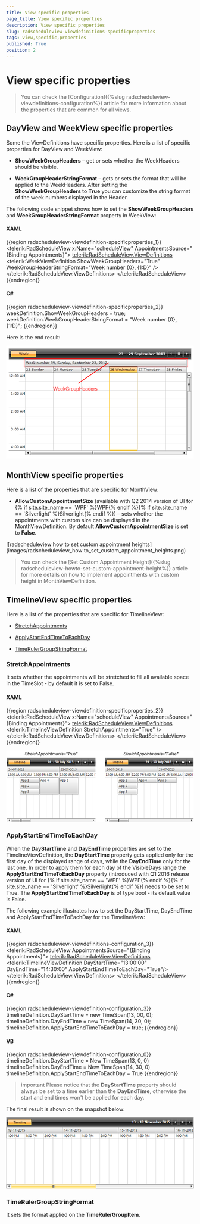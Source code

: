 ```yaml
---
title: View specific properties
page_title: View specific properties
description: View specific properties
slug: radscheduleview-viewdefinitions-specificproperties
tags: view,specific,properties
published: True
position: 2
---
```


# View specific properties

>You can check the [Configuration]({%slug radscheduleview-viewdefinitions-configuration%}) article for more information about the properties that are common for all views.              

## DayView and WeekView specific properties

Some  the ViewDefinitions have specific properties. Here is a list of specific properties for DayView and WeekView:       

* __ShowWeekGroupHeaders__ – get or sets whether the WeekHeaders should be visible.

* __WeekGroupHeaderStringFormat__ – gets or sets the format that will be applied to the WeekHeaders. After setting the __ShowWeekGroupHeaders__ to __True__ you can customize the string format of the week numbers displayed in the Header.        

The following code snippet shows how to set the __ShowWeekGroupHeaders__ and __WeekGroupHeaderStringFormat__ property in WeekView:        

#### __XAML__
{{region radscheduleview-viewdefinition-specificproperties_1}}
	<telerik:RadScheduleView x:Name="scheduleView" AppointmentsSource="{Binding Appointments}">
		<telerik:RadScheduleView.ViewDefinitions>
			<telerik:WeekViewDefinition ShowWeekGroupHeaders="True" WeekGroupHeaderStringFormat="Week number {0}, {1:D}" />
		</telerik:RadScheduleView.ViewDefinitions>
	</telerik:RadScheduleView>
{{endregion}}

#### __C#__
{{region radscheduleview-viewdefinition-specificproperties_2}}
	weekDefinition.ShowWeekGroupHeaders = true;
	weekDefinition.WeekGroupHeaderStringFormat = "Week number {0}, {1:D}";
{{endregion}}

Here is the end result:

![scheduleview features specific properties 1](images/scheduleview_features_specific_properties_1.png)

## MonthView specific properties

Here is a list of the properties that are specific for MonthView:

* __AllowCustomAppointmentSize__ (available with Q2 2014 version of UI for {% if site.site_name == 'WPF' %}WPF{% endif %}{% if site.site_name == 'Silverlight' %}Silverlight{% endif %}) – sets whether the appointments with custom size can be displayed in the MonthViewDefinition. By default __AllowCustomAppointmentSize__ is set to __False__.

![radscheduleview how to set custom appointment heights](images/radscheduleview_how to_set_custom_appointment_heights.png)

>You can check the [Set Custom Appointment Height]({%slug radscheduleview-howto-set-custom-appointment-height%}) article for more details on how to implement appointments with custom height in MonthViewDefinition.

## TimelineView specific properties

Here is a list of the properties that are specific for TimelineView:

* [StretchAppointments](#stretchappointments)

* [ApplyStartEndTimeToEachDay](#applystartendtimetoeachday)

* [TimeRulerGroupStringFormat](#timerulergroupstringformat)

### StretchAppointments

It sets whether the appointments will be stretched to fill all available space in the TimeSlot - by default it is set to False.

#### __XAML__

{{region radscheduleview-viewdefinition-specificproperties_2}}
	<telerik:RadScheduleView x:Name="scheduleView" AppointmentsSource="{Binding Appointments}">
		<telerik:RadScheduleView.ViewDefinitions>
			<telerik:TimelineViewDefinition StretchAppointments="True" />
		</telerik:RadScheduleView.ViewDefinitions>
	</telerik:RadScheduleView>
{{endregion}}

![scheduleview features specific properties 2](images/scheduleview_features_specific_properties_2.png)

### ApplyStartEndTimeToEachDay

When the __DayStartTime__ and __DayEndTime__ properties are set to the TimelineViewDefinition, the __DayStartTime__ property gets applied only for the first day of the displayed range of days, while the __DayEndTime__ only for the last one. In order to apply them for each day of the VisibleDays range the __ApplyStartEndTimeToEachDay__ property (introduced with Q1 2016 release version of UI for {% if site.site_name == 'WPF' %}WPF{% endif %}{% if site.site_name == 'Silverlight' %}Silverlight{% endif %}) needs to be set to True. The __ApplyStartEndTimeToEachDay__ is of type bool - its default value is False.

The following example illustrates how to set the DayStartTime, DayEndTime and ApplyStartEndTimeToEachDay for the TimelineView:

#### __XAML__

{{region radscheduleview-viewdefinitions-configuration_3}}
	<telerik:RadScheduleView AppointmentsSource="{Binding Appointments}">
		<telerik:RadScheduleView.ViewDefinitions>
			<telerik:TimelineViewDefinition DayStartTime="13:00:00" DayEndTime="14:30:00" ApplyStartEndTimeToEachDay="True"/>
		</telerik:RadScheduleView.ViewDefinitions>
	</telerik:RadScheduleView>
{{endregion}}

#### __C#__

{{region radscheduleview-viewdefinition-configuration_3}}
	timelineDefinition.DayStartTime = new TimeSpan(13, 00, 0);
	timelineDefinition.DayEndTime = new TimeSpan(14, 30, 0);
	timelineDefinition.ApplyStartEndTimeToEachDay = true;
{{endregion}}

#### __VB__

{{region radscheduleview-viewdefinition-configuration_0}}
	timelineDefinition.DayStartTime = New TimeSpan(13, 0, 0)
	timelineDefinition.DayEndTime = New TimeSpan(14, 30, 0)
	timelineDefinition.ApplyStartEndTimeToEachDay = True
{{endregion}}


>important Please notice that the __DayStartTime__ property should always be set to a time earlier than the __DayEndTime__, otherwise the start and end times won't be applied for each day.

The final result is shown on the snapshot below:

![scheduleview features specific properties 3](images/scheduleview_features_specific_properties_3.png)

### TimeRulerGroupStringFormat

It sets the format applied on the __TimeRulerGroupItem__.
